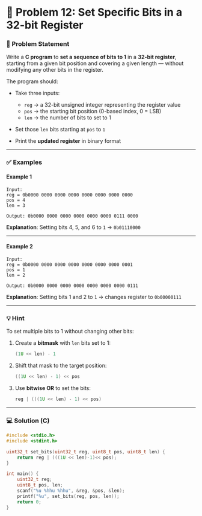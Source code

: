 # 🧩 Problem 12: Set Specific Bits in a 32-bit Register

### 📝 Problem Statement

Write a **C program** to **set a sequence of bits to 1** in a **32-bit register**, starting from a given bit position and covering a given length — without modifying any other bits in the register.

The program should:

* Take three inputs:

  * `reg` → a 32-bit unsigned integer representing the register value
  * `pos` → the starting bit position (0-based index, 0 = LSB)
  * `len` → the number of bits to set to 1
* Set those `len` bits starting at `pos` to `1`
* Print the **updated register** in binary format

---

### ✅ Examples

#### Example 1

```
Input:
reg = 0b0000 0000 0000 0000 0000 0000 0000 0000
pos = 4
len = 3

Output: 0b0000 0000 0000 0000 0000 0000 0111 0000
```

**Explanation**: Setting bits 4, 5, and 6 to `1` → `0b01110000`

---

#### Example 2

```
Input:
reg = 0b0000 0000 0000 0000 0000 0000 0000 0001
pos = 1
len = 2

Output: 0b0000 0000 0000 0000 0000 0000 0000 0111
```

**Explanation**: Setting bits 1 and 2 to `1` → changes register to `0b00000111`

---

### 💡 Hint

To set multiple bits to 1 without changing other bits:

1. Create a **bitmask** with `len` bits set to 1:

   ```c
   (1U << len) - 1
   ```
2. Shift that mask to the target position:

   ```c
   ((1U << len) - 1) << pos
   ```
3. Use **bitwise OR** to set the bits:

   ```c
   reg | (((1U << len) - 1) << pos)
   ```

---

### 💻 Solution (C)

```c
#include <stdio.h>
#include <stdint.h>

uint32_t set_bits(uint32_t reg, uint8_t pos, uint8_t len) {
    return reg | (((1U << len)-1)<< pos);
}

int main() {
    uint32_t reg;
    uint8_t pos, len;
    scanf("%u %hhu %hhu", &reg, &pos, &len);
    printf("%u", set_bits(reg, pos, len));
    return 0;
}
```
